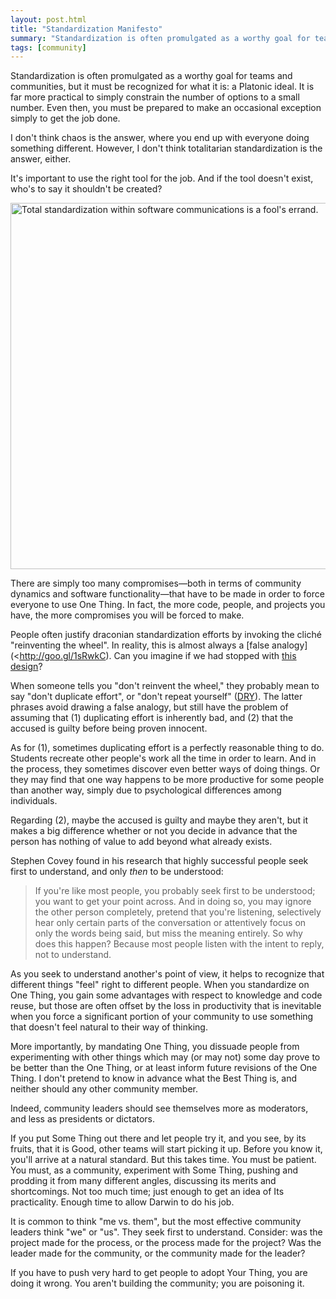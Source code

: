 ```yaml
---
layout: post.html
title: "Standardization Manifesto"
summary: "Standardization is often promulgated as a worthy goal for teams and communities, but it must be recognized for what it is: a Platonic ideal."
tags: [community]
---
```


Standardization is often promulgated as a worthy goal for teams and communities, but it must be recognized for what it is: a Platonic ideal. It is far more practical to simply constrain the number of options to a small number. Even then, you must be prepared to make an occasional exception simply to get the job done.

I don't think chaos is the answer, where you end up with everyone doing something different. However, I don't think totalitarian standardization is the answer, either.

It's important to use the right tool for the job. And if the tool doesn't exist, who's to say it shouldn't be created?

<img class="block" width="550px" height="586px" src="/assets/images/community-software-standardization.png" alt="Total standardization within software communications is a fool's errand."/>

There are simply too many compromises&mdash;both in terms of community dynamics and software functionality&mdash;that have to be made in order to force everyone to use One Thing. In fact, the more code, people, and projects you have, the more compromises you will be forced to make.

People often justify draconian standardization efforts by invoking the cliché "reinventing the wheel". In reality, this is almost always a [false analogy](<http://goo.gl/1sRwkC). Can you imagine if we had stopped with [this design](http://www.model-t-restore.com/images/wheel_3_lrg.jpg)?

When someone tells you "don't reinvent the wheel," they probably mean to say "don't duplicate effort", or "don't repeat yourself" ([DRY](http://programmer.97things.oreilly.com/wiki/index.php/Don%27t_Repeat_Yourself)). The latter phrases avoid drawing a false analogy, but still have the problem of assuming that (1) duplicating effort is inherently bad, and (2) that the accused is guilty before being proven innocent.

As for (1), sometimes duplicating effort is a perfectly reasonable thing to do. Students recreate other people's work all the time in order to learn. And in the process, they sometimes discover even better ways of doing things. Or they may find that one way happens to be more productive for some people than another way, simply due to psychological differences among individuals.

Regarding (2), maybe the accused is guilty and maybe they aren't, but it makes a big difference whether or not you decide in advance that the person has nothing of value to add beyond what already exists.

Stephen Covey found in his research that highly successful people seek first to understand, and only *then* to be understood:

> If you're like most people, you probably seek first to be understood; you want to get your point across. And in doing so, you may ignore the other person completely, pretend that you're listening, selectively hear only certain parts of the conversation or attentively focus on only the words being said, but miss the meaning entirely. So why does this happen? Because most people listen with the intent to reply, not to understand.

As you seek to understand another's point of view, it helps to recognize that different things "feel" right to different people. When you standardize on One Thing, you gain some advantages with respect to knowledge and code reuse, but those are often offset by the loss in productivity that is inevitable when you force a significant portion of your community to use something that doesn't feel natural to their way of thinking.

More importantly, by mandating One Thing, you dissuade people from experimenting with other things which may (or may not) some day prove to be better than the One Thing, or at least inform future revisions of the One Thing. I don't pretend to know in advance what the Best Thing is, and neither should any other community member.

Indeed, community leaders should see themselves more as moderators, and less as presidents or dictators.

If you put Some Thing out there and let people try it, and you see, by its fruits, that it is Good, other teams will start picking it up. Before you know it, you'll arrive at a natural standard. But this takes time. You must be patient. You must, as a community, experiment with Some Thing, pushing and prodding it from many different angles, discussing its merits and shortcomings. Not too much time; just enough to get an idea of Its practicality. Enough time to allow Darwin to do his job.

It is common to think "me vs. them", but the most effective community leaders think "we" or "us". They seek first to understand. Consider: was the project made for the process, or the process made for the project? Was the leader made for the community, or the community made for the leader?

If you have to push very hard to get people to adopt Your Thing, you are doing it wrong. You aren't building the community; you are poisoning it.

